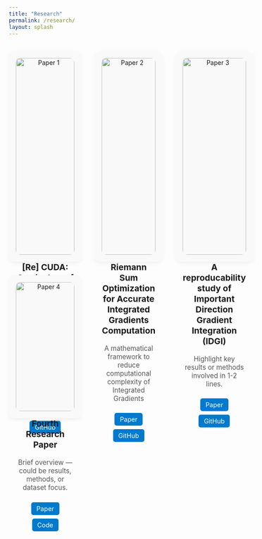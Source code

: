 ```yaml
---
title: "Research"
permalink: /research/
layout: splash
---
```



<style>
.research-grid {
  display: grid;
  grid-template-columns: repeat(3, 1fr);
  gap: 30px;
  margin-top: 2rem;
}

.research-card {
  background: #f9f9f9;
  padding: 16px;
  border-radius: 12px;
  box-shadow: 0 4px 10px rgba(0,0,0,0.05);
  text-align: center;
}

.research-card img {
  width: 100%;
  height: auto;
  border-radius: 10px;
}

.research-card h3 {
  margin-top: 1rem;
  font-size: 1.2rem;
}

.research-card p {
  font-size: 0.95rem;
  color: #555;
}

.research-links a {
  display: inline-block;
  margin: 8px 10px 0;
  padding: 6px 12px;
  background: #007acc;
  color: white;
  border-radius: 5px;
  font-size: 0.9rem;
  text-decoration: none;
}

.research-links a:hover {
  background: #005eaa;
}
</style>



<div class="research-grid">

  <div class="research-card">
    <img src="{{ site.baseurl }}/assets/images/research/ReCUDA.png" alt="Paper 1">
    <h3>[Re] CUDA: Curriculum of Data Augmentation for Long‐tailed Recognition</h3>
    <p>Using classwise degree of data augmentation to tackle class imbalance in long tailed dataset</p>
    <div class="research-links">
      <a href="https://openreview.net/forum?id=Wm6d44I8St" target="_blank">Paper</a>
      <a href="https://github.com/whitewhistle/CUDA-org-" target="_blank">GitHub</a>
    </div>
  </div>

  <div class="research-card">
    <img src="{{ site.baseurl }}/assets/images/research/RiemannSum.png" alt="Paper 2">
    <h3>Riemann Sum Optimization for Accurate Integrated Gradients Computation</h3>
    <p>A mathematical framework to reduce computational complexity of Integrated Gradients</p>
    <div class="research-links">
      <a href="https://arxiv.org/abs/2410.04118" target="_blank">Paper</a>
      <a href="https://github.com/ShreeSinghi/RiemannOpt" target="_blank">GitHub</a>
    </div>
  </div>

  <div class="research-card">
    <img src="{{ site.baseurl }}/assets/images/research/StrengtheningInterpretability.png" alt="Paper 3">
    <h3>A reproducability study of Important Direction Gradient Integration (IDGI)</h3>
    <p>Highlight key results or methods involved in 1-2 lines.</p>
    <div class="research-links">
      <a href="https://arxiv.org/abs/2409.09043" target="_blank">Paper</a>
      <a href="https://github.com/ShreeSinghi/TMLR-IDGI" target="_blank">GitHub</a>
    </div>
  </div>

  <div class="research-card">
    <img src="{{ site.baseurl }}/assets/images/research4.png" alt="Paper 4">
    <h3>Fourth Research Paper</h3>
    <p>Brief overview — could be results, methods, or dataset focus.</p>
    <div class="research-links">
      <a href="https://arxiv.org/abs/yourpaper4" target="_blank">Paper</a>
      <a href="https://github.com/yourrepo4" target="_blank">Code</a>
    </div>
  </div>

</div>
